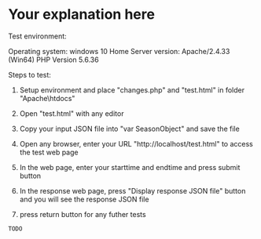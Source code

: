 # Your explanation here

Test environment:

Operating system: windows 10 Home
Server version: Apache/2.4.33 (Win64)
PHP Version 5.6.36


Steps to test:

1. Setup environment and place "changes.php" and "test.html" in folder "Apache\htdocs\"

2. Open "test.html" with any editor

3. Copy your input JSON file into "var SeasonObject" and save the file

4. Open any browser, enter your URL "http://localhost/test.html" to access the test web page

5. In the web page, enter your starttime and endtime and press submit button

6. In the response web page, press "Display response JSON file" button and you will see the response JSON file

7. press return button for any futher tests

`TODO`
